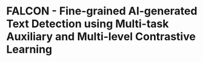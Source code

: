 # FALCON - Fine-grained AI-generated Text Detection using Multi-task Auxiliary and Multi-level Contrastive Learning

